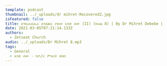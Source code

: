 ```yaml
---
template: podcast
thumbnail: ../_uploads/dr mihret-Recovered2.jpg
isFeatured: false
title: እግዚአብሔር እንደልቤ ያለው አንድ ሰው (II) (ክፍል 8) | By Dr Mihret Debebe | Zetseat Church
date: 2021-03-05T07:21:14.133Z
authors:
  - Zetseat Church
audio: ../_uploads/Dr Mihret 8.mp3
tags:
  - General
  - አንድ ሰው - በዶ/ር ምሀረት ደበበ
---
```

